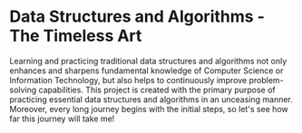 # Data Structures and Algorithms - The Timeless Art

Learning and practicing traditional data structures and algorithms not only enhances and sharpens fundamental knowledge of Computer Science or Information Technology, but also helps to continuously improve problem-solving capabilities. This project is created with the primary purpose of practicing essential data structures and algorithms in an unceasing manner. Moreover, every long journey begins with the initial steps, so let's see how far this journey will take me!
